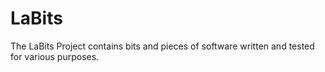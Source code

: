 # LaBits

The LaBits Project contains bits and pieces of software written and tested for various purposes.
